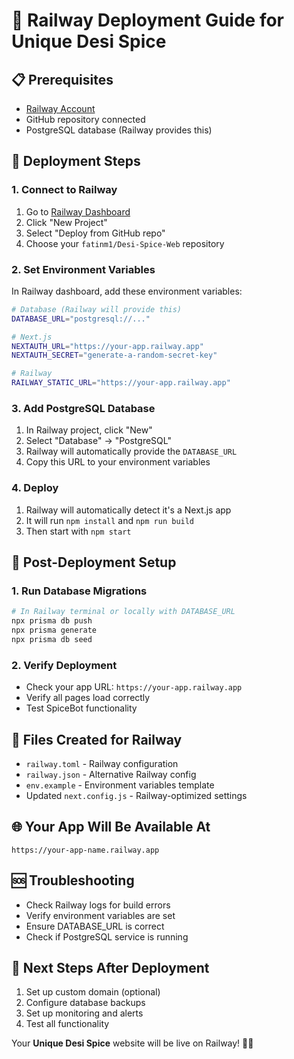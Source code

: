 # 🚂 Railway Deployment Guide for Unique Desi Spice

## 📋 **Prerequisites**
- [Railway Account](https://railway.app/)
- GitHub repository connected
- PostgreSQL database (Railway provides this)

## 🚀 **Deployment Steps**

### **1. Connect to Railway**
1. Go to [Railway Dashboard](https://railway.app/dashboard)
2. Click "New Project"
3. Select "Deploy from GitHub repo"
4. Choose your `fatinm1/Desi-Spice-Web` repository

### **2. Set Environment Variables**
In Railway dashboard, add these environment variables:

```bash
# Database (Railway will provide this)
DATABASE_URL="postgresql://..."

# Next.js
NEXTAUTH_URL="https://your-app.railway.app"
NEXTAUTH_SECRET="generate-a-random-secret-key"

# Railway
RAILWAY_STATIC_URL="https://your-app.railway.app"
```

### **3. Add PostgreSQL Database**
1. In Railway project, click "New"
2. Select "Database" → "PostgreSQL"
3. Railway will automatically provide the `DATABASE_URL`
4. Copy this URL to your environment variables

### **4. Deploy**
1. Railway will automatically detect it's a Next.js app
2. It will run `npm install` and `npm run build`
3. Then start with `npm start`

## 🔧 **Post-Deployment Setup**

### **1. Run Database Migrations**
```bash
# In Railway terminal or locally with DATABASE_URL
npx prisma db push
npx prisma generate
npx prisma db seed
```

### **2. Verify Deployment**
- Check your app URL: `https://your-app.railway.app`
- Verify all pages load correctly
- Test SpiceBot functionality

## 📁 **Files Created for Railway**
- `railway.toml` - Railway configuration
- `railway.json` - Alternative Railway config
- `env.example` - Environment variables template
- Updated `next.config.js` - Railway-optimized settings

## 🌐 **Your App Will Be Available At**
`https://your-app-name.railway.app`

## 🆘 **Troubleshooting**
- Check Railway logs for build errors
- Verify environment variables are set
- Ensure DATABASE_URL is correct
- Check if PostgreSQL service is running

## 🎯 **Next Steps After Deployment**
1. Set up custom domain (optional)
2. Configure database backups
3. Set up monitoring and alerts
4. Test all functionality

Your **Unique Desi Spice** website will be live on Railway! 🚀✨
